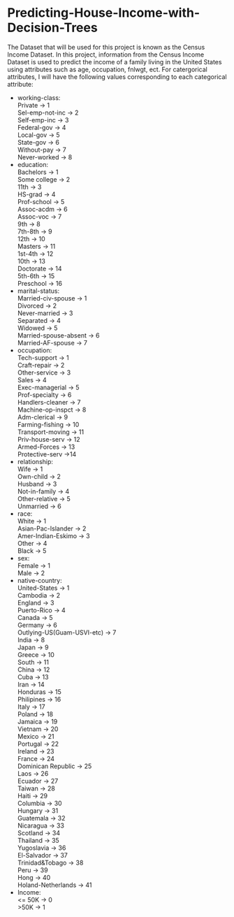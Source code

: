 # Predicting-House-Income-with-Decision-Trees
The Dataset that will be used for this project is known as the Census Income Dataset.
In this project, information from the Census Income Dataset is used to predict the
income of a family living in the United States using attributes such as age, occupation, fnlwgt, ect.
For catergorical attributes, I will have the following values corresponding to each
categorical attribute:

 - working-class:<br />
		Private -> 1 <br />
		Sel-emp-not-inc -> 2 <br />
		Self-emp-inc -> 3 <br />
		Federal-gov -> 4 <br />
		Local-gov -> 5<br />
		State-gov -> 6<br />
		Without-pay -> 7<br />
		Never-worked -> 8<br />
 - education:<br />
		Bachelors -> 1<br />
		Some college -> 2<br />
		11th -> 3<br />
		HS-grad -> 4<br />
		Prof-school -> 5<br />
		Assoc-acdm -> 6<br />
		Assoc-voc -> 7<br />
		9th -> 8<br />
		7th-8th -> 9<br />
		12th -> 10 <br />
		Masters -> 11<br />
		1st-4th -> 12<br />
		10th -> 13<br />
		Doctorate -> 14<br />
		5th-6th -> 15<br />
		Preschool -> 16<br />
 - marital-status:<br />
		Married-civ-spouse -> 1<br />
		Divorced -> 2<br />
		Never-married -> 3<br />
		Separated -> 4<br />
		Widowed -> 5<br />
		Married-spouse-absent -> 6<br />
		Married-AF-spouse -> 7<br />
 - occupation:<br />
		Tech-support -> 1<br />
		Craft-repair -> 2<br />
		Other-service -> 3<br />
		Sales -> 4 <br />
		Exec-managerial -> 5<br />
		Prof-specialty -> 6 <br />
		Handlers-cleaner -> 7<br />
		Machine-op-inspct -> 8<br />
		Adm-clerical -> 9<br />
		Farming-fishing -> 10<br />
		Transport-moving -> 11<br />
		Priv-house-serv -> 12<br />
		Armed-Forces -> 13 <br />
		Protective-serv ->14<br />
 - relationship:<br />
		Wife -> 1<br />
		Own-child -> 2<br />
		Husband -> 3<br />
		Not-in-family -> 4<br />
		Other-relative -> 5<br />
		Unmarried -> 6<br />
 - race:<br />
		White -> 1<br />
		Asian-Pac-Islander -> 2<br />
		Amer-Indian-Eskimo -> 3<br />
		Other -> 4<br />
		Black -> 5<br />
 - sex:<br />
		Female -> 1<br />
		Male -> 2<br />
 - native-country:<br />
		United-States -> 1<br />
		Cambodia -> 2<br />
		England -> 3<br />
		Puerto-Rico -> 4<br />
		Canada -> 5<br />
		Germany -> 6<br />
		Outlying-US(Guam-USVI-etc) -> 7<br />
		India -> 8<br />
		Japan -> 9<br />
		Greece -> 10<br />
		South -> 11<br />
		China -> 12<br />
		Cuba -> 13<br />
		Iran -> 14<br />
		Honduras -> 15<br />
		Philipines -> 16<br />
		Italy -> 17<br />
		Poland -> 18<br />
		Jamaica -> 19<br />
		Vietnam -> 20<br />
		Mexico -> 21<br />
		Portugal -> 22<br />
		Ireland -> 23<br />
		France -> 24<br />
		Dominican Republic -> 25<br />
		Laos -> 26<br />
		Ecuador -> 27<br />
		Taiwan -> 28<br />
		Haiti -> 29<br />
		Columbia -> 30<br />
		Hungary -> 31<br />
		Guatemala -> 32<br />
		Nicaragua -> 33<br />
		Scotland -> 34<br />
		Thailand -> 35<br />
		Yugoslavia -> 36<br />
		El-Salvador -> 37<br />
		Trinidad&Tobago -> 38<br />
		Peru -> 39<br />
		Hong -> 40<br />
		Holand-Netherlands -> 41<br />
 - Income:<br />
		<= 50K -> 0<br />
		>50K -> 1
		
